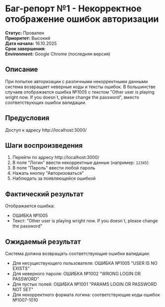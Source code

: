 # Баг-репорт №1 - Некорректное отображение ошибок авторизации

**Статус:** Провален  
**Приоритет:** Высокий  
**Дата начала:** 16.10.2025  
**Срок завершения:**  
**Environment:** Google Chrome (последняя версия)  

## Описание

При попытке авторизации с различными некорректными данными система возвращает неверные коды и тексты ошибок. В большинстве случаев отображается ошибка №1005 с текстом "Other user is playing wright now. If you doesn`t, please change the password", вместо соответствующих ошибок валидации.

## Предусловия

Доступ к адресу http://localhost:3000/

## Шаги воспроизведения

1. Перейти по адресу http://localhost:3000/
2. В поле "Логин" ввести некорректные данные (например: `12345`)
3. В поле "Пароль" ввести любой пароль
4. Нажать кнопку "Авторизоваться"
5. Наблюдать за появляющейся ошибкой

## Фактический результат

Отображается ошибка:
- ОШИБКА №1005
- Текст: "Other user is playing wright now. If you doesn`t, please change the password"

## Ожидаемый результат

Система должна возвращать соответствующие ошибки валидации:
- Для несуществующего пользователя: ОШИБКА №1005 "USER IS NO EXISTS"
- Для неверного пароля: ОШИБКА №1002 "WRONG LOGIN OR PASSWORD"  
- Для пустых полей: ОШИБКА №1001 "PARAMS LOGIN OR PASSWORD NOT SET"
- Для некорректного формата логина: соответствующие коды ошибок №1007-1010

